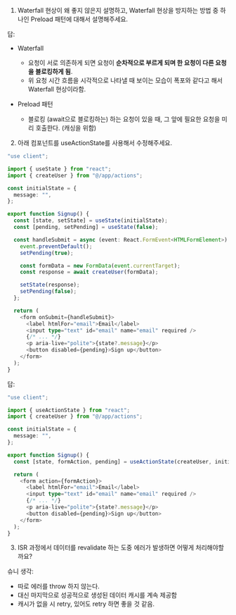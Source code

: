 1. Waterfall 현상이 왜 좋지 않은지 설명하고, Waterfall 현상을 방지하는 방법 중 하나인 Preload 패턴에 대해서 설명해주세요.

답:

- Waterfall

  - 요청이 서로 의존하게 되면 요청이 **순차적으로 부르게 되며 한 요청이 다른 요청을 블로킹하게 됨**.
  - 위 요청 시간 흐름을 시각적으로 나타낼 때 보이는 모습이 폭포와 같다고 해서 Waterfall 현상이라함.

- Preload 패턴

  - 블로킹 (await으로 블로킹하는) 하는 요청이 있을 때, 그 앞에 필요한 요청을 미리 호출한다. (캐싱을 위함)

2. 아래 컴포넌트를 useActionState를 사용해서 수정해주세요.

```typescript
"use client";

import { useState } from "react";
import { createUser } from "@/app/actions";

const initialState = {
  message: "",
};

export function Signup() {
  const [state, setState] = useState(initialState);
  const [pending, setPending] = useState(false);

  const handleSubmit = async (event: React.FormEvent<HTMLFormElement>) => {
    event.preventDefault();
    setPending(true);

    const formData = new FormData(event.currentTarget);
    const response = await createUser(formData);

    setState(response);
    setPending(false);
  };

  return (
    <form onSubmit={handleSubmit}>
      <label htmlFor="email">Email</label>
      <input type="text" id="email" name="email" required />
      {/* ... */}
      <p aria-live="polite">{state?.message}</p>
      <button disabled={pending}>Sign up</button>
    </form>
  );
}
```

답:

```typescript
"use client";

import { useActionState } from "react";
import { createUser } from "@/app/actions";

const initialState = {
  message: "",
};

export function Signup() {
  const [state, formAction, pending] = useActionState(createUser, initialState);

  return (
    <form action={formAction}>
      <label htmlFor="email">Email</label>
      <input type="text" id="email" name="email" required />
      {/* ... */}
      <p aria-live="polite">{state?.message}</p>
      <button disabled={pending}>Sign up</button>
    </form>
  );
}
```

3. ISR 과정에서 데이터를 revalidate 하는 도중 에러가 발생하면 어떻게 처리해야할까요?

슈니 생각:

- 따로 에러를 throw 하지 않는다.
- 대신 마지막으로 성공적으로 생성된 데이터 캐시를 계속 제공함
- 캐시가 없을 시 retry, 있어도 retry 하면 좋을 것 같음.
